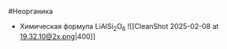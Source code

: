 #Неорганика 
- Химическая формула LiAlSi<sub>2</sub>O<sub>6</sub> 
![[CleanShot 2025-02-08 at 19.32.10@2x.png|400]]